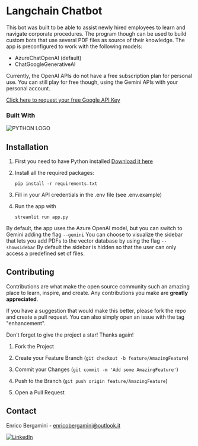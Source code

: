 # Langchain Chatbot

This bot was built to be able to assist newly hired employees to learn and navigate corporate procedures.
The program though can be used to build custom bots that use several PDF files as source of their knowledge.
The app is preconfigured to work with the following models:
+ AzureChatOpenAI (default)
+ ChatGoogleGenerativeAI

Currently, the OpenAI APIs do not have a free subscription plan for personal use.
You can still play for free though, using the Gemini APIs with your personal account.

[Click here to request your free Google API Key](https://makersuite.google.com/app/apikey?hl=it)

### Built With

  
![PYTHON LOGO](https://img.shields.io/badge/Python-1572B6?style=for-the-badge&logo=PYTHON&logoColor=FFF)

## Installation
1. First you need to have Python installed
[Download it here](https://www.python.org/downloads/)

2. Install all the required packages:
	```
	pip install -r requirements.txt
	```
3. Fill in your API credentials in the .env file (see .env.example)
4. Run the app with
	```
	streamlit run app.py
	```
By default, the app uses the Azure OpenAI model, but you can switch to Gemini adding the flag
		```
		  --gemini
		```
	You can choose to visualize the sidebar that lets you add PDFs to the vector database by using the flag
		```
	--showsidebar
	```
	By default the sidebar is hidden so that the user can only access a predefined set of files.
## Contributing

  

  

Contributions are what make the open source community such an amazing place to learn, inspire, and create. Any contributions you make are **greatly appreciated**.

  

  

If you have a suggestion that would make this better, please fork the repo and create a pull request. You can also simply open an issue with the tag "enhancement".

  

Don't forget to give the project a star! Thanks again!

  

  

1. Fork the Project

  

2. Create your Feature Branch (`git checkout -b feature/AmazingFeature`)

  

3. Commit your Changes (`git commit -m 'Add some AmazingFeature'`)

  

4. Push to the Branch (`git push origin feature/AmazingFeature`)

  

5. Open a Pull Request

  

  
  
  

  
  
  

  

<!-- CONTACT -->

  

## Contact

  

  

Enrico Bergamini - enricobergamini@outlook.it

  

[![LinkedIn][linkedin-shield]][linkedin-url]


  
  

<!-- MARKDOWN LINKS & IMAGES -->

  

<!-- https://www.markdownguide.org/basic-syntax/#reference-style-links -->

  

[contributors-shield]: https://img.shields.io/github/contributors/othneildrew/Best-README-Template.svg?style=for-the-badge

  

[contributors-url]: https://github.com/othneildrew/Best-README-Template/graphs/contributors

  

[forks-shield]: https://img.shields.io/github/forks/othneildrew/Best-README-Template.svg?style=for-the-badge

  

[forks-url]: https://github.com/othneildrew/Best-README-Template/network/members

  

[stars-shield]: https://img.shields.io/github/stars/othneildrew/Best-README-Template.svg?style=for-the-badge

  

[stars-url]: https://github.com/othneildrew/Best-README-Template/stargazers

  

[issues-shield]: https://img.shields.io/github/issues/othneildrew/Best-README-Template.svg?style=for-the-badge

[HTML-url]: https://img.shields.io/badge/HTML5-E34F26?style=for-the-badge&logo=html5&logoColor=whit

[issues-url]: https://github.com/othneildrew/Best-README-Template/issues

  

[license-shield]: https://img.shields.io/github/license/othneildrew/Best-README-Template.svg?style=for-the-badge

  

[license-url]: https://github.com/othneildrew/Best-README-Template/blob/master/LICENSE.txt

  

[linkedin-shield]: https://img.shields.io/badge/-LinkedIn-black.svg?style=for-the-badge&logo=linkedin&colorB=555

  

[linkedin-url]: https://linkedin.com/in/enrico-bergamini

  

[product-screenshot]: images/screenshot.png

  

[Next.js]: https://img.shields.io/badge/next.js-000000?style=for-the-badge&logo=nextdotjs&logoColor=white

  

[Next-url]: https://nextjs.org/

  

[React.js]: https://img.shields.io/badge/React-20232A?style=for-the-badge&logo=react&logoColor=61DAFB

  

[React-url]: https://reactjs.org/

  

[Vue.js]: https://img.shields.io/badge/Vue.js-35495E?style=for-the-badge&logo=vuedotjs&logoColor=4FC08D

  

[Vue-url]: https://vuejs.org/

  

[Angular.io]: https://img.shields.io/badge/Angular-DD0031?style=for-the-badge&logo=angular&logoColor=white

  

[Angular-url]: https://angular.io/

  

[Svelte.dev]: https://img.shields.io/badge/Svelte-4A4A55?style=for-the-badge&logo=svelte&logoColor=FF3E00

  

[Svelte-url]: https://svelte.dev/

  

[Laravel.com]: https://img.shields.io/badge/Laravel-FF2D20?style=for-the-badge&logo=laravel&logoColor=white

  

[Laravel-url]: https://laravel.com

  

[Bootstrap.com]: https://img.shields.io/badge/Bootstrap-563D7C?style=for-the-badge&logo=bootstrap&logoColor=white

  

[Bootstrap-url]: https://getbootstrap.com

  

[JQuery.com]: https://img.shields.io/badge/jQuery-0769AD?style=for-the-badge&logo=jquery&logoColor=white

  

[JQuery-url]: https://jquery.com

[CSS-url]: https://img.shields.io/badge/CSS3-1572B6?style=for-the-badge&logo=css3&logoColor=whit

[JAVASCRIPT-url]: https://img.shields.io/badge/JavaScript-F7DF1E?style=for-the-badge&logo=javascript&logoColor=black